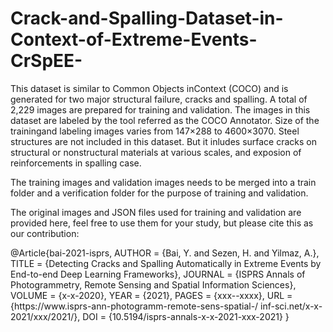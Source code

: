 # Crack-and-Spalling-Dataset-in-Context-of-Extreme-Events-CrSpEE-
This dataset is  similar  to  Common  Objects  inContext (COCO) and is generated for two major structural failure, cracks and spalling. A total of 2,229 images are prepared for training and validation. The images in this dataset are labeled by the tool referred as the COCO Annotator. Size of the trainingand labeling images varies from 147×288 to 4600×3070. Steel structures are not included in this dataset. But it inludes surface cracks on structural or nonstructural materials at various scales, and exposion of reinforcements in spalling case. 

The training images and validation images needs to be merged into a train folder and a verification folder for the purpose of training and validation.

The original images and JSON files used for training and validation are provided here, feel free to use them for your study, but please cite this as our contribution:

@Article{bai-2021-isprs,
AUTHOR = {Bai, Y. and Sezen, H. and Yilmaz, A.},
TITLE = {Detecting Cracks and Spalling Automatically in Extreme Events by End-to-end Deep Learning Frameworks},
JOURNAL = {ISPRS Annals of Photogrammetry, Remote Sensing and Spatial Information Sciences},
VOLUME = {x-x-2020},
YEAR = {2021},
PAGES = {xxx--xxxx},
URL = {https://www.isprs-ann-photogramm-remote-sens-spatial-/
inf-sci.net/x-x-2021/xxx/2021/},
DOI = {10.5194/isprs-annals-x-x-2021-xxx-2021}
}
